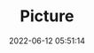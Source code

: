 ---
weight: 1
images:
- /images/edited/14.jpeg
title: Picture
date: 2022-06-12 05:51:14
tags: [luminarneo,work,ilce7m3]
---